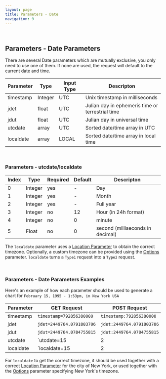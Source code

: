 ```yaml
---
layout: page
title: Parameters - Date
navigation: 9
---
```


<style>
	.inner a {
		color: royalblue;
		font-weight: bold;
	}
	.inner code {
		font-size: 100%;
	}
	.sidebar {
		width: 30%
	}
	.navigation li {
		padding: 5px;
	}
</style>

<br>

## Parameters - Date Parameters

There are several Date parameters which are mutually exclusive, you only need to use one of them. If none are used, the request will default to the current date and time.

| Parameter | Type | Input Type | Descripton |
|---|---|---|---|
| timestamp | Integer | UTC | Unix timestamp in milliseconds |
| jdet | float | UTC | Julian day in ephemeris time or terrestrial time |
| jdut | float | UTC | Julian day in universal time |
| utcdate | array | UTC | Sorted date/time array in UTC |
| localdate | array | LOCAL | Sorted date/time array in local time |

<br>

### Parameters - utcdate/localdate

| Index | Type | Required | Default | Descripton |
|---|---|---|---|---|
| 0 | Integer | yes | - | Day |
| 1 | Integer | yes | - | Month |
| 2 | Integer | yes | - | Full year |
| 3 | Integer | no | 12 | Hour (in 24h format) |
| 4 | Integer | no | 0 | minute |
| 5 | Float | no | 0 | second (milliseconds in decimal) |

The `localdate` parameter uses a [Location Parameter](/astrologico/param_location.html) to obtain the correct timezone. Optionally, a custom timezone can be provided using the [Options](/astrologico/param_options.html) parameter. `localdate` turns a `Type1` request into a `Type2` request.

<br>

### Parameters - Date Parameters Examples

Here's an example of how each parameter should be used to generate a chart for `February 15, 1995 - 1:53pm, in New York USA`

| Parameter | GET Request | POST Request
|---|---|---|
| timestamp | `timestamp=792856380000` | `timestamp:792856380000` |
| jdet | `jdet=2449764.0791803706` | `jdet:2449764.0791803706` |
| jdut | `jdut=2449764.0784755815` | `jdut:2449764.0784755815` |
| utcdate | `utcdate=15|2|1995|13|53` | `utcdate:[15,2,1995,13,53]` |
| localdate | `localdate=15|2|1995|8|53` | `localdate:[15,2,1995,8,53]` |

For `localdate` to get the correct timezone, it should be used together with a correct [Location Parameter](/astrologico/param_location.html) for the city of New York, or used together with the [Options](/astrologico/param_options.html) parameter specifying New York's timezone.

<br><br><br>
